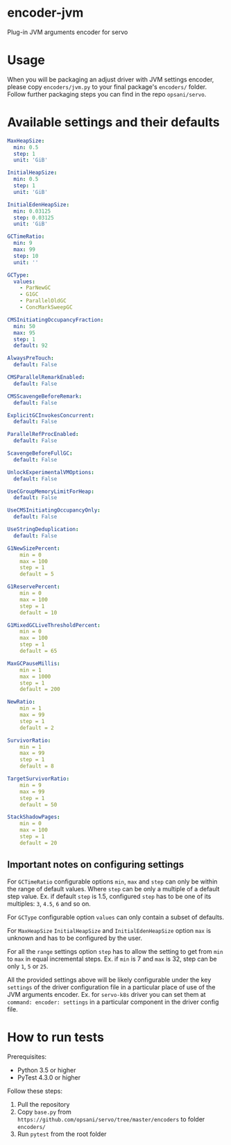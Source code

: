 # encoder-jvm
Plug-in JVM arguments encoder for servo

# Usage
When you will be packaging an adjust driver with JVM settings encoder, please copy `encoders/jvm.py` to your final package's `encoders/` folder. 
Follow further packaging steps you can find in the repo `opsani/servo`.

# Available settings and their defaults

```yaml
MaxHeapSize:
  min: 0.5
  step: 1
  unit: 'GiB'

InitialHeapSize:
  min: 0.5
  step: 1
  unit: 'GiB'

InitialEdenHeapSize:
  min: 0.03125
  step: 0.03125
  unit: 'GiB'

GCTimeRatio:
  min: 9
  max: 99
  step: 10
  unit: ''

GCType:
  values:
    - ParNewGC
    - G1GC
    - ParallelOldGC
    - ConcMarkSweepGC

CMSInitiatingOccupancyFraction:
  min: 50
  max: 95
  step: 1
  default: 92

AlwaysPreTouch:
  default: False

CMSParallelRemarkEnabled:
  default: False

CMSScavengeBeforeRemark:
  default: False

ExplicitGCInvokesConcurrent:
  default: False

ParallelRefProcEnabled:
  default: False

ScavengeBeforeFullGC:
  default: False

UnlockExperimentalVMOptions:
  default: False

UseCGroupMemoryLimitForHeap:
  default: False

UseCMSInitiatingOccupancyOnly:
  default: False

UseStringDeduplication:
  default: False

G1NewSizePercent:
    min = 0
    max = 100
    step = 1
    default = 5

G1ReservePercent:
    min = 0
    max = 100
    step = 1
    default = 10

G1MixedGCLiveThresholdPercent:
    min = 0
    max = 100
    step = 1
    default = 65

MaxGCPauseMillis:
    min = 1
    max = 1000
    step = 1
    default = 200

NewRatio:
    min = 1
    max = 99
    step = 1
    default = 2

SurvivorRatio:
    min = 1
    max = 99
    step = 1
    default = 8

TargetSurvivorRatio:
    min = 9
    max = 99
    step = 1
    default = 50

StackShadowPages:
    min = 0
    max = 100
    step = 1
    default = 20
```

## Important notes on configuring settings

For `GCTimeRatio` configurable options `min`, `max` and `step` can only be within the range of default values. Where `step` can be only a multiple of a default step value. Ex. if default `step` is 1.5, configured `step` has to be one of its multiples: `3`, `4.5`, `6` and so on.

For `GCType` configurable option `values` can only contain a subset of defaults.

For `MaxHeapSize` `InitialHeapSize` and `InitialEdenHeapSize` option `max` is unknown and has to be configured by the user.

For all the `range` settings option `step` has to allow the setting to get from `min` to `max` in equal incremental steps. Ex. if `min` is 7 and `max` is 32, step can be only `1`, `5` or `25`.  

All the provided settings above will be likely configurable under the key `settings` of the driver configuration file in a particular place of use of the JVM arguments encoder. Ex. for `servo-k8s` driver you can set them at `command: encoder: settings` in a particular component in the driver config file.

# How to run tests
Prerequisites:
* Python 3.5 or higher
* PyTest 4.3.0 or higher

Follow these steps:
1. Pull the repository
2. Copy `base.py` from `https://github.com/opsani/servo/tree/master/encoders` to folder `encoders/`
3. Run `pytest` from the root folder
